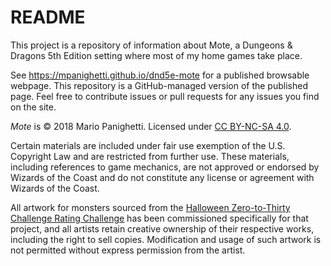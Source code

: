 # README

This project is a repository of information about Mote, a Dungeons & Dragons 5th Edition setting where most of my home games take place.

See https://mpanighetti.github.io/dnd5e-mote for a published browsable webpage. This repository is a GitHub-managed version of the published page. Feel free to contribute issues or pull requests for any issues you find on the site.

_Mote_ is © 2018 Mario Panighetti. Licensed under [CC BY-NC-SA 4.0](https://creativecommons.org/licenses/by-nc-sa/4.0/legalcode).

Certain materials are included under fair use exemption of the U.S. Copyright Law and are restricted from further use. These materials, including references to game mechanics, are not approved or endorsed by Wizards of the Coast and do not constitute any license or agreement with Wizards of the Coast.

All artwork for monsters sourced from the [Halloween Zero-to-Thirty Challenge Rating Challenge](https://github.com/mpanighetti/dnd5e-030crc) has been commissioned specifically for that project, and all artists retain creative ownership of their respective works, including the right to sell copies. Modification and usage of such artwork is not permitted without express permission from the artist.
